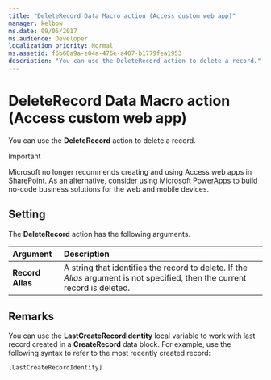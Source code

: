 ```yaml
---
title: "DeleteRecord Data Macro action (Access custom web app)"
manager: kelbow
ms.date: 09/05/2017
ms.audience: Developer
localization_priority: Normal
ms.assetid: f6b68a9a-e04a-476e-a407-b1779fea1953
description: "You can use the DeleteRecord action to delete a record."
---
```


# DeleteRecord Data Macro action (Access custom web app)

You can use the **DeleteRecord** action to delete a record. 
  
> [!IMPORTANT]
> Microsoft no longer recommends creating and using Access web apps in SharePoint. As an alternative, consider using [Microsoft PowerApps](https://powerapps.microsoft.com/en-us/) to build no-code business solutions for the web and mobile devices. 
  
## Setting

The **DeleteRecord** action has the following arguments. 
  
|**Argument**|**Description**|
|:-----|:-----|
|**Record Alias** <br/> |A string that identifies the record to delete. If the  *Alias*  argument is not specified, then the current record is deleted.  <br/> |
   
## Remarks

You can use the **LastCreateRecordIdentity** local variable to work with last record created in a **CreateRecord** data block. For example, use the following syntax to refer to the most recently created record: 
  
`[LastCreateRecordIdentity]`


